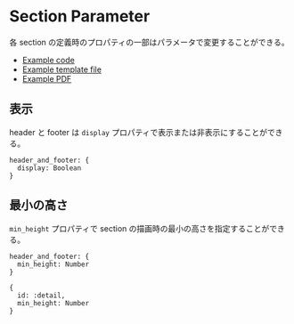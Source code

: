 # Section Parameter

各 section の定義時のプロパティの一部はパラメータで変更することができる。

- [Example code](test_section_report_section_parameters.rb)
- [Example template file](template.tlf)
- [Example PDF](expect.pdf)

## 表示

header と footer は `display` プロパティで表示または非表示にすることができる。

```
header_and_footer: {
  display: Boolean
}
```

## 最小の高さ

`min_height` プロパティで section の描画時の最小の高さを指定することができる。

```
header_and_footer: {
  min_height: Number
}
```

```
{
  id: :detail,
  min_height: Number
}
```

